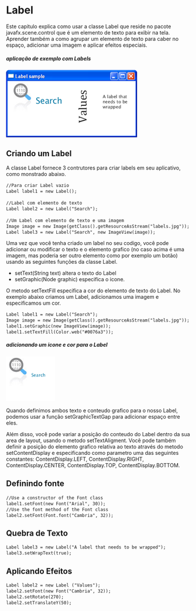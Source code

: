 # Label



Este capitulo explica como usar a classe Label que reside no pacote javafx.scene.control que é um elemento de texto para exibir na tela. Aprender também a como agrupar um elemento de texto para caber no espaço, adicionar uma imagem e aplicar efeitos especiais.

##### aplicação de exemplo com Labels
![wewe](labels.png)

## Criando um Label

A classe Label fornece 3 contrutores para criar labels em seu aplicativo, como monstrado abaixo.

```
//Para criar Label vazio 
Label label1 = new Label();

//Label com elemento de texto
Label label2 = new Label("Search");

//Um Label com elemento de texto e uma imagem
Image image = new Image(getClass().getResourceAsStream("labels.jpg"));
Label label3 = new Label("Search", new ImageView(image)); 
```
Uma vez que você tenha criado um label no seu codigo, você pode adicionar ou modificar o texto e o elemento grafico (no caso acima é uma imagem, mas poderia ser outro elemento como por exemplo um botão) usando as seguintes funções da classe Label.

- setText(String text) altera o texto do Label
- setGraphic(Node graphic) especifica o icone.

O metodo setTextFill especifica a cor do elemento de texto do Label. No exemplo abaixo criamos um Label, adicionamos uma imagem e especificamos um cor.

```
Label label1 = new Label("Search");
Image image = new Image(getClass().getResourceAsStream("labels.jpg"));
label1.setGraphic(new ImageView(image));
label1.setTextFill(Color.web("#0076a3")); 
```
##### adicionando um icone e cor para o Label 
![Label](search-label.png)

Quando definimos ambos texto e conteudo grafico para o nosso Label, podemos usar a função setGraphicTextGap para adicionar espaço entre eles.

Além disso, você pode variar a posição do conteudo do Label dentro da sua area de layout, usando o metodo setTextAligment. Você pode também definir a posição do elemento grafico relativa ao texto através do metodo setContentDisplay e especificando como parametro uma das seguintes constantes: ContentDisplay.LEFT, ContentDisplay.RIGHT, ContentDisplay.CENTER, ContentDisplay.TOP, ContentDisplay.BOTTOM.

## Definindo fonte

```
//Use a constructor of the Font class
label1.setFont(new Font("Arial", 30));
//Use the font method of the Font class
label2.setFont(Font.font("Cambria", 32));
```

## Quebra de Texto

```
Label label3 = new Label("A label that needs to be wrapped");
label3.setWrapText(true);
```

## Aplicando Efeitos

```
Label label2 = new Label ("Values");
label2.setFont(new Font("Cambria", 32));
label2.setRotate(270);
label2.setTranslateY(50);
```